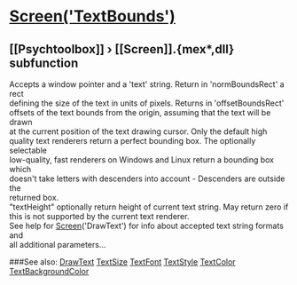 # [Screen('TextBounds')](Screen-TextBounds) 
## [[Psychtoolbox]] &#8250; [[Screen]].{mex*,dll} subfunction


Accepts a window pointer and a 'text' string.  Return in 'normBoundsRect' a rect  
defining the size of the text in units of pixels. Returns in 'offsetBoundsRect'  
offsets of the text bounds from the origin, assuming that the text will be drawn  
at the current position of the text drawing cursor. Only the default high  
quality text renderers return a perfect bounding box. The optionally selectable  
low-quality, fast renderers on Windows and Linux return a bounding box which  
doesn't take letters with descenders into account - Descenders are outside the  
returned box.  
"textHeight" optionally return height of current text string. May return zero if  
this is not supported by the current text renderer.  
See help for [Screen](Screen)('DrawText') for info about accepted text string formats and  
all additional parameters...   


###See also:
[DrawText](Screen-DrawText) [TextSize](Screen-TextSize) [TextFont](Screen-TextFont) [TextStyle](Screen-TextStyle) [TextColor](Screen-TextColor) [TextBackgroundColor](Screen-TextBackgroundColor)
